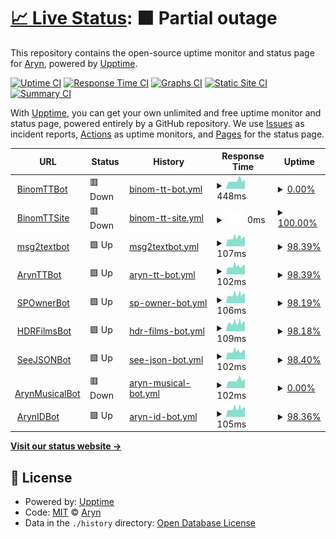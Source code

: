 # [📈 Live Status](https://arynyklas.github.io/uptime): <!--live status--> **🟧 Partial outage**

This repository contains the open-source uptime monitor and status page for [Aryn](https://arynyklas.github.io/uptime), powered by [Upptime](https://github.com/upptime/upptime).

[![Uptime CI](https://github.com/arynyklas/uptime/workflows/Uptime%20CI/badge.svg)](https://github.com/arynyklas/uptime/actions?query=workflow%3A%22Uptime+CI%22)
[![Response Time CI](https://github.com/arynyklas/uptime/workflows/Response%20Time%20CI/badge.svg)](https://github.com/arynyklas/uptime/actions?query=workflow%3A%22Response+Time+CI%22)
[![Graphs CI](https://github.com/arynyklas/uptime/workflows/Graphs%20CI/badge.svg)](https://github.com/arynyklas/uptime/actions?query=workflow%3A%22Graphs+CI%22)
[![Static Site CI](https://github.com/arynyklas/uptime/workflows/Static%20Site%20CI/badge.svg)](https://github.com/arynyklas/uptime/actions?query=workflow%3A%22Static+Site+CI%22)
[![Summary CI](https://github.com/arynyklas/uptime/workflows/Summary%20CI/badge.svg)](https://github.com/arynyklas/uptime/actions?query=workflow%3A%22Summary+CI%22)

With [Upptime](https://upptime.js.org), you can get your own unlimited and free uptime monitor and status page, powered entirely by a GitHub repository. We use [Issues](https://github.com/arynyklas/uptime/issues) as incident reports, [Actions](https://github.com/arynyklas/uptime/actions) as uptime monitors, and [Pages](https://arynyklas.github.io/uptime) for the status page.

<!--start: status pages-->
<!-- This summary is generated by Upptime (https://github.com/upptime/upptime) -->
<!-- Do not edit this manually, your changes will be overwritten -->
<!-- prettier-ignore -->
| URL | Status | History | Response Time | Uptime |
| --- | ------ | ------- | ------------- | ------ |
| <img alt="" src="https://icons.duckduckgo.com/ip3/backend.isbotdown.com.ico" height="13"> [BinomTTBot](https://backend.isbotdown.com/bots/BinomTTBot) | 🟥 Down | [binom-tt-bot.yml](https://github.com/arynyklas/uptime/commits/HEAD/history/binom-tt-bot.yml) | <details><summary><img alt="Response time graph" src="./graphs/binom-tt-bot/response-time-week.png" height="20"> 448ms</summary><br><a href="https://arynyklas.github.io/uptime/history/binom-tt-bot"><img alt="Response time 512" src="https://img.shields.io/endpoint?url=https%3A%2F%2Fraw.githubusercontent.com%2Farynyklas%2Fuptime%2FHEAD%2Fapi%2Fbinom-tt-bot%2Fresponse-time.json"></a><br><a href="https://arynyklas.github.io/uptime/history/binom-tt-bot"><img alt="24-hour response time 377" src="https://img.shields.io/endpoint?url=https%3A%2F%2Fraw.githubusercontent.com%2Farynyklas%2Fuptime%2FHEAD%2Fapi%2Fbinom-tt-bot%2Fresponse-time-day.json"></a><br><a href="https://arynyklas.github.io/uptime/history/binom-tt-bot"><img alt="7-day response time 448" src="https://img.shields.io/endpoint?url=https%3A%2F%2Fraw.githubusercontent.com%2Farynyklas%2Fuptime%2FHEAD%2Fapi%2Fbinom-tt-bot%2Fresponse-time-week.json"></a><br><a href="https://arynyklas.github.io/uptime/history/binom-tt-bot"><img alt="30-day response time 521" src="https://img.shields.io/endpoint?url=https%3A%2F%2Fraw.githubusercontent.com%2Farynyklas%2Fuptime%2FHEAD%2Fapi%2Fbinom-tt-bot%2Fresponse-time-month.json"></a><br><a href="https://arynyklas.github.io/uptime/history/binom-tt-bot"><img alt="1-year response time 510" src="https://img.shields.io/endpoint?url=https%3A%2F%2Fraw.githubusercontent.com%2Farynyklas%2Fuptime%2FHEAD%2Fapi%2Fbinom-tt-bot%2Fresponse-time-year.json"></a></details> | <details><summary><a href="https://arynyklas.github.io/uptime/history/binom-tt-bot">0.00%</a></summary><a href="https://arynyklas.github.io/uptime/history/binom-tt-bot"><img alt="All-time uptime 55.99%" src="https://img.shields.io/endpoint?url=https%3A%2F%2Fraw.githubusercontent.com%2Farynyklas%2Fuptime%2FHEAD%2Fapi%2Fbinom-tt-bot%2Fuptime.json"></a><br><a href="https://arynyklas.github.io/uptime/history/binom-tt-bot"><img alt="24-hour uptime 0.00%" src="https://img.shields.io/endpoint?url=https%3A%2F%2Fraw.githubusercontent.com%2Farynyklas%2Fuptime%2FHEAD%2Fapi%2Fbinom-tt-bot%2Fuptime-day.json"></a><br><a href="https://arynyklas.github.io/uptime/history/binom-tt-bot"><img alt="7-day uptime 0.00%" src="https://img.shields.io/endpoint?url=https%3A%2F%2Fraw.githubusercontent.com%2Farynyklas%2Fuptime%2FHEAD%2Fapi%2Fbinom-tt-bot%2Fuptime-week.json"></a><br><a href="https://arynyklas.github.io/uptime/history/binom-tt-bot"><img alt="30-day uptime 1.38%" src="https://img.shields.io/endpoint?url=https%3A%2F%2Fraw.githubusercontent.com%2Farynyklas%2Fuptime%2FHEAD%2Fapi%2Fbinom-tt-bot%2Fuptime-month.json"></a><br><a href="https://arynyklas.github.io/uptime/history/binom-tt-bot"><img alt="1-year uptime 53.19%" src="https://img.shields.io/endpoint?url=https%3A%2F%2Fraw.githubusercontent.com%2Farynyklas%2Fuptime%2FHEAD%2Fapi%2Fbinom-tt-bot%2Fuptime-year.json"></a></details>
| <img alt="" src="https://icons.duckduckgo.com/ip3/binomtt.sek.su.ico" height="13"> [BinomTTSite](https://binomtt.sek.su/) | 🟥 Down | [binom-tt-site.yml](https://github.com/arynyklas/uptime/commits/HEAD/history/binom-tt-site.yml) | <details><summary><img alt="Response time graph" src="./graphs/binom-tt-site/response-time-week.png" height="20"> 0ms</summary><br><a href="https://arynyklas.github.io/uptime/history/binom-tt-site"><img alt="Response time 268" src="https://img.shields.io/endpoint?url=https%3A%2F%2Fraw.githubusercontent.com%2Farynyklas%2Fuptime%2FHEAD%2Fapi%2Fbinom-tt-site%2Fresponse-time.json"></a><br><a href="https://arynyklas.github.io/uptime/history/binom-tt-site"><img alt="24-hour response time 0" src="https://img.shields.io/endpoint?url=https%3A%2F%2Fraw.githubusercontent.com%2Farynyklas%2Fuptime%2FHEAD%2Fapi%2Fbinom-tt-site%2Fresponse-time-day.json"></a><br><a href="https://arynyklas.github.io/uptime/history/binom-tt-site"><img alt="7-day response time 0" src="https://img.shields.io/endpoint?url=https%3A%2F%2Fraw.githubusercontent.com%2Farynyklas%2Fuptime%2FHEAD%2Fapi%2Fbinom-tt-site%2Fresponse-time-week.json"></a><br><a href="https://arynyklas.github.io/uptime/history/binom-tt-site"><img alt="30-day response time 0" src="https://img.shields.io/endpoint?url=https%3A%2F%2Fraw.githubusercontent.com%2Farynyklas%2Fuptime%2FHEAD%2Fapi%2Fbinom-tt-site%2Fresponse-time-month.json"></a><br><a href="https://arynyklas.github.io/uptime/history/binom-tt-site"><img alt="1-year response time 268" src="https://img.shields.io/endpoint?url=https%3A%2F%2Fraw.githubusercontent.com%2Farynyklas%2Fuptime%2FHEAD%2Fapi%2Fbinom-tt-site%2Fresponse-time-year.json"></a></details> | <details><summary><a href="https://arynyklas.github.io/uptime/history/binom-tt-site">100.00%</a></summary><a href="https://arynyklas.github.io/uptime/history/binom-tt-site"><img alt="All-time uptime 97.04%" src="https://img.shields.io/endpoint?url=https%3A%2F%2Fraw.githubusercontent.com%2Farynyklas%2Fuptime%2FHEAD%2Fapi%2Fbinom-tt-site%2Fuptime.json"></a><br><a href="https://arynyklas.github.io/uptime/history/binom-tt-site"><img alt="24-hour uptime 100.00%" src="https://img.shields.io/endpoint?url=https%3A%2F%2Fraw.githubusercontent.com%2Farynyklas%2Fuptime%2FHEAD%2Fapi%2Fbinom-tt-site%2Fuptime-day.json"></a><br><a href="https://arynyklas.github.io/uptime/history/binom-tt-site"><img alt="7-day uptime 100.00%" src="https://img.shields.io/endpoint?url=https%3A%2F%2Fraw.githubusercontent.com%2Farynyklas%2Fuptime%2FHEAD%2Fapi%2Fbinom-tt-site%2Fuptime-week.json"></a><br><a href="https://arynyklas.github.io/uptime/history/binom-tt-site"><img alt="30-day uptime 100.00%" src="https://img.shields.io/endpoint?url=https%3A%2F%2Fraw.githubusercontent.com%2Farynyklas%2Fuptime%2FHEAD%2Fapi%2Fbinom-tt-site%2Fuptime-month.json"></a><br><a href="https://arynyklas.github.io/uptime/history/binom-tt-site"><img alt="1-year uptime 97.04%" src="https://img.shields.io/endpoint?url=https%3A%2F%2Fraw.githubusercontent.com%2Farynyklas%2Fuptime%2FHEAD%2Fapi%2Fbinom-tt-site%2Fuptime-year.json"></a></details>
| <img alt="" src="https://icons.duckduckgo.com/ip3/backend.isbotdown.com.ico" height="13"> [msg2textbot](https://backend.isbotdown.com/bots/msg2textbot) | 🟩 Up | [msg2textbot.yml](https://github.com/arynyklas/uptime/commits/HEAD/history/msg2textbot.yml) | <details><summary><img alt="Response time graph" src="./graphs/msg2textbot/response-time-week.png" height="20"> 107ms</summary><br><a href="https://arynyklas.github.io/uptime/history/msg2textbot"><img alt="Response time 116" src="https://img.shields.io/endpoint?url=https%3A%2F%2Fraw.githubusercontent.com%2Farynyklas%2Fuptime%2FHEAD%2Fapi%2Fmsg2textbot%2Fresponse-time.json"></a><br><a href="https://arynyklas.github.io/uptime/history/msg2textbot"><img alt="24-hour response time 90" src="https://img.shields.io/endpoint?url=https%3A%2F%2Fraw.githubusercontent.com%2Farynyklas%2Fuptime%2FHEAD%2Fapi%2Fmsg2textbot%2Fresponse-time-day.json"></a><br><a href="https://arynyklas.github.io/uptime/history/msg2textbot"><img alt="7-day response time 107" src="https://img.shields.io/endpoint?url=https%3A%2F%2Fraw.githubusercontent.com%2Farynyklas%2Fuptime%2FHEAD%2Fapi%2Fmsg2textbot%2Fresponse-time-week.json"></a><br><a href="https://arynyklas.github.io/uptime/history/msg2textbot"><img alt="30-day response time 115" src="https://img.shields.io/endpoint?url=https%3A%2F%2Fraw.githubusercontent.com%2Farynyklas%2Fuptime%2FHEAD%2Fapi%2Fmsg2textbot%2Fresponse-time-month.json"></a><br><a href="https://arynyklas.github.io/uptime/history/msg2textbot"><img alt="1-year response time 116" src="https://img.shields.io/endpoint?url=https%3A%2F%2Fraw.githubusercontent.com%2Farynyklas%2Fuptime%2FHEAD%2Fapi%2Fmsg2textbot%2Fresponse-time-year.json"></a></details> | <details><summary><a href="https://arynyklas.github.io/uptime/history/msg2textbot">98.39%</a></summary><a href="https://arynyklas.github.io/uptime/history/msg2textbot"><img alt="All-time uptime 97.25%" src="https://img.shields.io/endpoint?url=https%3A%2F%2Fraw.githubusercontent.com%2Farynyklas%2Fuptime%2FHEAD%2Fapi%2Fmsg2textbot%2Fuptime.json"></a><br><a href="https://arynyklas.github.io/uptime/history/msg2textbot"><img alt="24-hour uptime 100.00%" src="https://img.shields.io/endpoint?url=https%3A%2F%2Fraw.githubusercontent.com%2Farynyklas%2Fuptime%2FHEAD%2Fapi%2Fmsg2textbot%2Fuptime-day.json"></a><br><a href="https://arynyklas.github.io/uptime/history/msg2textbot"><img alt="7-day uptime 98.39%" src="https://img.shields.io/endpoint?url=https%3A%2F%2Fraw.githubusercontent.com%2Farynyklas%2Fuptime%2FHEAD%2Fapi%2Fmsg2textbot%2Fuptime-week.json"></a><br><a href="https://arynyklas.github.io/uptime/history/msg2textbot"><img alt="30-day uptime 82.76%" src="https://img.shields.io/endpoint?url=https%3A%2F%2Fraw.githubusercontent.com%2Farynyklas%2Fuptime%2FHEAD%2Fapi%2Fmsg2textbot%2Fuptime-month.json"></a><br><a href="https://arynyklas.github.io/uptime/history/msg2textbot"><img alt="1-year uptime 97.08%" src="https://img.shields.io/endpoint?url=https%3A%2F%2Fraw.githubusercontent.com%2Farynyklas%2Fuptime%2FHEAD%2Fapi%2Fmsg2textbot%2Fuptime-year.json"></a></details>
| <img alt="" src="https://icons.duckduckgo.com/ip3/backend.isbotdown.com.ico" height="13"> [ArynTTBot](https://backend.isbotdown.com/bots/ArynTTBot) | 🟩 Up | [aryn-tt-bot.yml](https://github.com/arynyklas/uptime/commits/HEAD/history/aryn-tt-bot.yml) | <details><summary><img alt="Response time graph" src="./graphs/aryn-tt-bot/response-time-week.png" height="20"> 102ms</summary><br><a href="https://arynyklas.github.io/uptime/history/aryn-tt-bot"><img alt="Response time 117" src="https://img.shields.io/endpoint?url=https%3A%2F%2Fraw.githubusercontent.com%2Farynyklas%2Fuptime%2FHEAD%2Fapi%2Faryn-tt-bot%2Fresponse-time.json"></a><br><a href="https://arynyklas.github.io/uptime/history/aryn-tt-bot"><img alt="24-hour response time 90" src="https://img.shields.io/endpoint?url=https%3A%2F%2Fraw.githubusercontent.com%2Farynyklas%2Fuptime%2FHEAD%2Fapi%2Faryn-tt-bot%2Fresponse-time-day.json"></a><br><a href="https://arynyklas.github.io/uptime/history/aryn-tt-bot"><img alt="7-day response time 102" src="https://img.shields.io/endpoint?url=https%3A%2F%2Fraw.githubusercontent.com%2Farynyklas%2Fuptime%2FHEAD%2Fapi%2Faryn-tt-bot%2Fresponse-time-week.json"></a><br><a href="https://arynyklas.github.io/uptime/history/aryn-tt-bot"><img alt="30-day response time 115" src="https://img.shields.io/endpoint?url=https%3A%2F%2Fraw.githubusercontent.com%2Farynyklas%2Fuptime%2FHEAD%2Fapi%2Faryn-tt-bot%2Fresponse-time-month.json"></a><br><a href="https://arynyklas.github.io/uptime/history/aryn-tt-bot"><img alt="1-year response time 115" src="https://img.shields.io/endpoint?url=https%3A%2F%2Fraw.githubusercontent.com%2Farynyklas%2Fuptime%2FHEAD%2Fapi%2Faryn-tt-bot%2Fresponse-time-year.json"></a></details> | <details><summary><a href="https://arynyklas.github.io/uptime/history/aryn-tt-bot">98.39%</a></summary><a href="https://arynyklas.github.io/uptime/history/aryn-tt-bot"><img alt="All-time uptime 71.69%" src="https://img.shields.io/endpoint?url=https%3A%2F%2Fraw.githubusercontent.com%2Farynyklas%2Fuptime%2FHEAD%2Fapi%2Faryn-tt-bot%2Fuptime.json"></a><br><a href="https://arynyklas.github.io/uptime/history/aryn-tt-bot"><img alt="24-hour uptime 100.00%" src="https://img.shields.io/endpoint?url=https%3A%2F%2Fraw.githubusercontent.com%2Farynyklas%2Fuptime%2FHEAD%2Fapi%2Faryn-tt-bot%2Fuptime-day.json"></a><br><a href="https://arynyklas.github.io/uptime/history/aryn-tt-bot"><img alt="7-day uptime 98.39%" src="https://img.shields.io/endpoint?url=https%3A%2F%2Fraw.githubusercontent.com%2Farynyklas%2Fuptime%2FHEAD%2Fapi%2Faryn-tt-bot%2Fuptime-week.json"></a><br><a href="https://arynyklas.github.io/uptime/history/aryn-tt-bot"><img alt="30-day uptime 96.17%" src="https://img.shields.io/endpoint?url=https%3A%2F%2Fraw.githubusercontent.com%2Farynyklas%2Fuptime%2FHEAD%2Fapi%2Faryn-tt-bot%2Fuptime-month.json"></a><br><a href="https://arynyklas.github.io/uptime/history/aryn-tt-bot"><img alt="1-year uptime 71.96%" src="https://img.shields.io/endpoint?url=https%3A%2F%2Fraw.githubusercontent.com%2Farynyklas%2Fuptime%2FHEAD%2Fapi%2Faryn-tt-bot%2Fuptime-year.json"></a></details>
| <img alt="" src="https://icons.duckduckgo.com/ip3/backend.isbotdown.com.ico" height="13"> [SPOwnerBot](https://backend.isbotdown.com/bots/SPOwnerBot) | 🟩 Up | [sp-owner-bot.yml](https://github.com/arynyklas/uptime/commits/HEAD/history/sp-owner-bot.yml) | <details><summary><img alt="Response time graph" src="./graphs/sp-owner-bot/response-time-week.png" height="20"> 106ms</summary><br><a href="https://arynyklas.github.io/uptime/history/sp-owner-bot"><img alt="Response time 116" src="https://img.shields.io/endpoint?url=https%3A%2F%2Fraw.githubusercontent.com%2Farynyklas%2Fuptime%2FHEAD%2Fapi%2Fsp-owner-bot%2Fresponse-time.json"></a><br><a href="https://arynyklas.github.io/uptime/history/sp-owner-bot"><img alt="24-hour response time 91" src="https://img.shields.io/endpoint?url=https%3A%2F%2Fraw.githubusercontent.com%2Farynyklas%2Fuptime%2FHEAD%2Fapi%2Fsp-owner-bot%2Fresponse-time-day.json"></a><br><a href="https://arynyklas.github.io/uptime/history/sp-owner-bot"><img alt="7-day response time 106" src="https://img.shields.io/endpoint?url=https%3A%2F%2Fraw.githubusercontent.com%2Farynyklas%2Fuptime%2FHEAD%2Fapi%2Fsp-owner-bot%2Fresponse-time-week.json"></a><br><a href="https://arynyklas.github.io/uptime/history/sp-owner-bot"><img alt="30-day response time 116" src="https://img.shields.io/endpoint?url=https%3A%2F%2Fraw.githubusercontent.com%2Farynyklas%2Fuptime%2FHEAD%2Fapi%2Fsp-owner-bot%2Fresponse-time-month.json"></a><br><a href="https://arynyklas.github.io/uptime/history/sp-owner-bot"><img alt="1-year response time 116" src="https://img.shields.io/endpoint?url=https%3A%2F%2Fraw.githubusercontent.com%2Farynyklas%2Fuptime%2FHEAD%2Fapi%2Fsp-owner-bot%2Fresponse-time-year.json"></a></details> | <details><summary><a href="https://arynyklas.github.io/uptime/history/sp-owner-bot">98.19%</a></summary><a href="https://arynyklas.github.io/uptime/history/sp-owner-bot"><img alt="All-time uptime 98.56%" src="https://img.shields.io/endpoint?url=https%3A%2F%2Fraw.githubusercontent.com%2Farynyklas%2Fuptime%2FHEAD%2Fapi%2Fsp-owner-bot%2Fuptime.json"></a><br><a href="https://arynyklas.github.io/uptime/history/sp-owner-bot"><img alt="24-hour uptime 100.00%" src="https://img.shields.io/endpoint?url=https%3A%2F%2Fraw.githubusercontent.com%2Farynyklas%2Fuptime%2FHEAD%2Fapi%2Fsp-owner-bot%2Fuptime-day.json"></a><br><a href="https://arynyklas.github.io/uptime/history/sp-owner-bot"><img alt="7-day uptime 98.19%" src="https://img.shields.io/endpoint?url=https%3A%2F%2Fraw.githubusercontent.com%2Farynyklas%2Fuptime%2FHEAD%2Fapi%2Fsp-owner-bot%2Fuptime-week.json"></a><br><a href="https://arynyklas.github.io/uptime/history/sp-owner-bot"><img alt="30-day uptime 99.58%" src="https://img.shields.io/endpoint?url=https%3A%2F%2Fraw.githubusercontent.com%2Farynyklas%2Fuptime%2FHEAD%2Fapi%2Fsp-owner-bot%2Fuptime-month.json"></a><br><a href="https://arynyklas.github.io/uptime/history/sp-owner-bot"><img alt="1-year uptime 98.47%" src="https://img.shields.io/endpoint?url=https%3A%2F%2Fraw.githubusercontent.com%2Farynyklas%2Fuptime%2FHEAD%2Fapi%2Fsp-owner-bot%2Fuptime-year.json"></a></details>
| <img alt="" src="https://icons.duckduckgo.com/ip3/backend.isbotdown.com.ico" height="13"> [HDRFilmsBot](https://backend.isbotdown.com/bots/HDRFilmsBot) | 🟩 Up | [hdr-films-bot.yml](https://github.com/arynyklas/uptime/commits/HEAD/history/hdr-films-bot.yml) | <details><summary><img alt="Response time graph" src="./graphs/hdr-films-bot/response-time-week.png" height="20"> 109ms</summary><br><a href="https://arynyklas.github.io/uptime/history/hdr-films-bot"><img alt="Response time 116" src="https://img.shields.io/endpoint?url=https%3A%2F%2Fraw.githubusercontent.com%2Farynyklas%2Fuptime%2FHEAD%2Fapi%2Fhdr-films-bot%2Fresponse-time.json"></a><br><a href="https://arynyklas.github.io/uptime/history/hdr-films-bot"><img alt="24-hour response time 103" src="https://img.shields.io/endpoint?url=https%3A%2F%2Fraw.githubusercontent.com%2Farynyklas%2Fuptime%2FHEAD%2Fapi%2Fhdr-films-bot%2Fresponse-time-day.json"></a><br><a href="https://arynyklas.github.io/uptime/history/hdr-films-bot"><img alt="7-day response time 109" src="https://img.shields.io/endpoint?url=https%3A%2F%2Fraw.githubusercontent.com%2Farynyklas%2Fuptime%2FHEAD%2Fapi%2Fhdr-films-bot%2Fresponse-time-week.json"></a><br><a href="https://arynyklas.github.io/uptime/history/hdr-films-bot"><img alt="30-day response time 117" src="https://img.shields.io/endpoint?url=https%3A%2F%2Fraw.githubusercontent.com%2Farynyklas%2Fuptime%2FHEAD%2Fapi%2Fhdr-films-bot%2Fresponse-time-month.json"></a><br><a href="https://arynyklas.github.io/uptime/history/hdr-films-bot"><img alt="1-year response time 115" src="https://img.shields.io/endpoint?url=https%3A%2F%2Fraw.githubusercontent.com%2Farynyklas%2Fuptime%2FHEAD%2Fapi%2Fhdr-films-bot%2Fresponse-time-year.json"></a></details> | <details><summary><a href="https://arynyklas.github.io/uptime/history/hdr-films-bot">98.18%</a></summary><a href="https://arynyklas.github.io/uptime/history/hdr-films-bot"><img alt="All-time uptime 98.09%" src="https://img.shields.io/endpoint?url=https%3A%2F%2Fraw.githubusercontent.com%2Farynyklas%2Fuptime%2FHEAD%2Fapi%2Fhdr-films-bot%2Fuptime.json"></a><br><a href="https://arynyklas.github.io/uptime/history/hdr-films-bot"><img alt="24-hour uptime 100.00%" src="https://img.shields.io/endpoint?url=https%3A%2F%2Fraw.githubusercontent.com%2Farynyklas%2Fuptime%2FHEAD%2Fapi%2Fhdr-films-bot%2Fuptime-day.json"></a><br><a href="https://arynyklas.github.io/uptime/history/hdr-films-bot"><img alt="7-day uptime 98.18%" src="https://img.shields.io/endpoint?url=https%3A%2F%2Fraw.githubusercontent.com%2Farynyklas%2Fuptime%2FHEAD%2Fapi%2Fhdr-films-bot%2Fuptime-week.json"></a><br><a href="https://arynyklas.github.io/uptime/history/hdr-films-bot"><img alt="30-day uptime 98.30%" src="https://img.shields.io/endpoint?url=https%3A%2F%2Fraw.githubusercontent.com%2Farynyklas%2Fuptime%2FHEAD%2Fapi%2Fhdr-films-bot%2Fuptime-month.json"></a><br><a href="https://arynyklas.github.io/uptime/history/hdr-films-bot"><img alt="1-year uptime 97.97%" src="https://img.shields.io/endpoint?url=https%3A%2F%2Fraw.githubusercontent.com%2Farynyklas%2Fuptime%2FHEAD%2Fapi%2Fhdr-films-bot%2Fuptime-year.json"></a></details>
| <img alt="" src="https://icons.duckduckgo.com/ip3/backend.isbotdown.com.ico" height="13"> [SeeJSONBot](https://backend.isbotdown.com/bots/SeeJSONBot) | 🟩 Up | [see-json-bot.yml](https://github.com/arynyklas/uptime/commits/HEAD/history/see-json-bot.yml) | <details><summary><img alt="Response time graph" src="./graphs/see-json-bot/response-time-week.png" height="20"> 102ms</summary><br><a href="https://arynyklas.github.io/uptime/history/see-json-bot"><img alt="Response time 116" src="https://img.shields.io/endpoint?url=https%3A%2F%2Fraw.githubusercontent.com%2Farynyklas%2Fuptime%2FHEAD%2Fapi%2Fsee-json-bot%2Fresponse-time.json"></a><br><a href="https://arynyklas.github.io/uptime/history/see-json-bot"><img alt="24-hour response time 91" src="https://img.shields.io/endpoint?url=https%3A%2F%2Fraw.githubusercontent.com%2Farynyklas%2Fuptime%2FHEAD%2Fapi%2Fsee-json-bot%2Fresponse-time-day.json"></a><br><a href="https://arynyklas.github.io/uptime/history/see-json-bot"><img alt="7-day response time 102" src="https://img.shields.io/endpoint?url=https%3A%2F%2Fraw.githubusercontent.com%2Farynyklas%2Fuptime%2FHEAD%2Fapi%2Fsee-json-bot%2Fresponse-time-week.json"></a><br><a href="https://arynyklas.github.io/uptime/history/see-json-bot"><img alt="30-day response time 113" src="https://img.shields.io/endpoint?url=https%3A%2F%2Fraw.githubusercontent.com%2Farynyklas%2Fuptime%2FHEAD%2Fapi%2Fsee-json-bot%2Fresponse-time-month.json"></a><br><a href="https://arynyklas.github.io/uptime/history/see-json-bot"><img alt="1-year response time 116" src="https://img.shields.io/endpoint?url=https%3A%2F%2Fraw.githubusercontent.com%2Farynyklas%2Fuptime%2FHEAD%2Fapi%2Fsee-json-bot%2Fresponse-time-year.json"></a></details> | <details><summary><a href="https://arynyklas.github.io/uptime/history/see-json-bot">98.40%</a></summary><a href="https://arynyklas.github.io/uptime/history/see-json-bot"><img alt="All-time uptime 98.45%" src="https://img.shields.io/endpoint?url=https%3A%2F%2Fraw.githubusercontent.com%2Farynyklas%2Fuptime%2FHEAD%2Fapi%2Fsee-json-bot%2Fuptime.json"></a><br><a href="https://arynyklas.github.io/uptime/history/see-json-bot"><img alt="24-hour uptime 100.00%" src="https://img.shields.io/endpoint?url=https%3A%2F%2Fraw.githubusercontent.com%2Farynyklas%2Fuptime%2FHEAD%2Fapi%2Fsee-json-bot%2Fuptime-day.json"></a><br><a href="https://arynyklas.github.io/uptime/history/see-json-bot"><img alt="7-day uptime 98.40%" src="https://img.shields.io/endpoint?url=https%3A%2F%2Fraw.githubusercontent.com%2Farynyklas%2Fuptime%2FHEAD%2Fapi%2Fsee-json-bot%2Fuptime-week.json"></a><br><a href="https://arynyklas.github.io/uptime/history/see-json-bot"><img alt="30-day uptime 96.88%" src="https://img.shields.io/endpoint?url=https%3A%2F%2Fraw.githubusercontent.com%2Farynyklas%2Fuptime%2FHEAD%2Fapi%2Fsee-json-bot%2Fuptime-month.json"></a><br><a href="https://arynyklas.github.io/uptime/history/see-json-bot"><img alt="1-year uptime 98.36%" src="https://img.shields.io/endpoint?url=https%3A%2F%2Fraw.githubusercontent.com%2Farynyklas%2Fuptime%2FHEAD%2Fapi%2Fsee-json-bot%2Fuptime-year.json"></a></details>
| <img alt="" src="https://icons.duckduckgo.com/ip3/backend.isbotdown.com.ico" height="13"> [ArynMusicalBot](https://backend.isbotdown.com/bots/ArynMusicalBot) | 🟥 Down | [aryn-musical-bot.yml](https://github.com/arynyklas/uptime/commits/HEAD/history/aryn-musical-bot.yml) | <details><summary><img alt="Response time graph" src="./graphs/aryn-musical-bot/response-time-week.png" height="20"> 102ms</summary><br><a href="https://arynyklas.github.io/uptime/history/aryn-musical-bot"><img alt="Response time 117" src="https://img.shields.io/endpoint?url=https%3A%2F%2Fraw.githubusercontent.com%2Farynyklas%2Fuptime%2FHEAD%2Fapi%2Faryn-musical-bot%2Fresponse-time.json"></a><br><a href="https://arynyklas.github.io/uptime/history/aryn-musical-bot"><img alt="24-hour response time 95" src="https://img.shields.io/endpoint?url=https%3A%2F%2Fraw.githubusercontent.com%2Farynyklas%2Fuptime%2FHEAD%2Fapi%2Faryn-musical-bot%2Fresponse-time-day.json"></a><br><a href="https://arynyklas.github.io/uptime/history/aryn-musical-bot"><img alt="7-day response time 102" src="https://img.shields.io/endpoint?url=https%3A%2F%2Fraw.githubusercontent.com%2Farynyklas%2Fuptime%2FHEAD%2Fapi%2Faryn-musical-bot%2Fresponse-time-week.json"></a><br><a href="https://arynyklas.github.io/uptime/history/aryn-musical-bot"><img alt="30-day response time 117" src="https://img.shields.io/endpoint?url=https%3A%2F%2Fraw.githubusercontent.com%2Farynyklas%2Fuptime%2FHEAD%2Fapi%2Faryn-musical-bot%2Fresponse-time-month.json"></a><br><a href="https://arynyklas.github.io/uptime/history/aryn-musical-bot"><img alt="1-year response time 116" src="https://img.shields.io/endpoint?url=https%3A%2F%2Fraw.githubusercontent.com%2Farynyklas%2Fuptime%2FHEAD%2Fapi%2Faryn-musical-bot%2Fresponse-time-year.json"></a></details> | <details><summary><a href="https://arynyklas.github.io/uptime/history/aryn-musical-bot">0.00%</a></summary><a href="https://arynyklas.github.io/uptime/history/aryn-musical-bot"><img alt="All-time uptime 70.12%" src="https://img.shields.io/endpoint?url=https%3A%2F%2Fraw.githubusercontent.com%2Farynyklas%2Fuptime%2FHEAD%2Fapi%2Faryn-musical-bot%2Fuptime.json"></a><br><a href="https://arynyklas.github.io/uptime/history/aryn-musical-bot"><img alt="24-hour uptime 0.00%" src="https://img.shields.io/endpoint?url=https%3A%2F%2Fraw.githubusercontent.com%2Farynyklas%2Fuptime%2FHEAD%2Fapi%2Faryn-musical-bot%2Fuptime-day.json"></a><br><a href="https://arynyklas.github.io/uptime/history/aryn-musical-bot"><img alt="7-day uptime 0.00%" src="https://img.shields.io/endpoint?url=https%3A%2F%2Fraw.githubusercontent.com%2Farynyklas%2Fuptime%2FHEAD%2Fapi%2Faryn-musical-bot%2Fuptime-week.json"></a><br><a href="https://arynyklas.github.io/uptime/history/aryn-musical-bot"><img alt="30-day uptime 1.38%" src="https://img.shields.io/endpoint?url=https%3A%2F%2Fraw.githubusercontent.com%2Farynyklas%2Fuptime%2FHEAD%2Fapi%2Faryn-musical-bot%2Fuptime-month.json"></a><br><a href="https://arynyklas.github.io/uptime/history/aryn-musical-bot"><img alt="1-year uptime 68.22%" src="https://img.shields.io/endpoint?url=https%3A%2F%2Fraw.githubusercontent.com%2Farynyklas%2Fuptime%2FHEAD%2Fapi%2Faryn-musical-bot%2Fuptime-year.json"></a></details>
| <img alt="" src="https://icons.duckduckgo.com/ip3/backend.isbotdown.com.ico" height="13"> [ArynIDBot](https://backend.isbotdown.com/bots/ArynIDBot) | 🟩 Up | [aryn-id-bot.yml](https://github.com/arynyklas/uptime/commits/HEAD/history/aryn-id-bot.yml) | <details><summary><img alt="Response time graph" src="./graphs/aryn-id-bot/response-time-week.png" height="20"> 105ms</summary><br><a href="https://arynyklas.github.io/uptime/history/aryn-id-bot"><img alt="Response time 115" src="https://img.shields.io/endpoint?url=https%3A%2F%2Fraw.githubusercontent.com%2Farynyklas%2Fuptime%2FHEAD%2Fapi%2Faryn-id-bot%2Fresponse-time.json"></a><br><a href="https://arynyklas.github.io/uptime/history/aryn-id-bot"><img alt="24-hour response time 91" src="https://img.shields.io/endpoint?url=https%3A%2F%2Fraw.githubusercontent.com%2Farynyklas%2Fuptime%2FHEAD%2Fapi%2Faryn-id-bot%2Fresponse-time-day.json"></a><br><a href="https://arynyklas.github.io/uptime/history/aryn-id-bot"><img alt="7-day response time 105" src="https://img.shields.io/endpoint?url=https%3A%2F%2Fraw.githubusercontent.com%2Farynyklas%2Fuptime%2FHEAD%2Fapi%2Faryn-id-bot%2Fresponse-time-week.json"></a><br><a href="https://arynyklas.github.io/uptime/history/aryn-id-bot"><img alt="30-day response time 116" src="https://img.shields.io/endpoint?url=https%3A%2F%2Fraw.githubusercontent.com%2Farynyklas%2Fuptime%2FHEAD%2Fapi%2Faryn-id-bot%2Fresponse-time-month.json"></a><br><a href="https://arynyklas.github.io/uptime/history/aryn-id-bot"><img alt="1-year response time 115" src="https://img.shields.io/endpoint?url=https%3A%2F%2Fraw.githubusercontent.com%2Farynyklas%2Fuptime%2FHEAD%2Fapi%2Faryn-id-bot%2Fresponse-time-year.json"></a></details> | <details><summary><a href="https://arynyklas.github.io/uptime/history/aryn-id-bot">98.36%</a></summary><a href="https://arynyklas.github.io/uptime/history/aryn-id-bot"><img alt="All-time uptime 98.57%" src="https://img.shields.io/endpoint?url=https%3A%2F%2Fraw.githubusercontent.com%2Farynyklas%2Fuptime%2FHEAD%2Fapi%2Faryn-id-bot%2Fuptime.json"></a><br><a href="https://arynyklas.github.io/uptime/history/aryn-id-bot"><img alt="24-hour uptime 100.00%" src="https://img.shields.io/endpoint?url=https%3A%2F%2Fraw.githubusercontent.com%2Farynyklas%2Fuptime%2FHEAD%2Fapi%2Faryn-id-bot%2Fuptime-day.json"></a><br><a href="https://arynyklas.github.io/uptime/history/aryn-id-bot"><img alt="7-day uptime 98.36%" src="https://img.shields.io/endpoint?url=https%3A%2F%2Fraw.githubusercontent.com%2Farynyklas%2Fuptime%2FHEAD%2Fapi%2Faryn-id-bot%2Fuptime-week.json"></a><br><a href="https://arynyklas.github.io/uptime/history/aryn-id-bot"><img alt="30-day uptime 99.62%" src="https://img.shields.io/endpoint?url=https%3A%2F%2Fraw.githubusercontent.com%2Farynyklas%2Fuptime%2FHEAD%2Fapi%2Faryn-id-bot%2Fuptime-month.json"></a><br><a href="https://arynyklas.github.io/uptime/history/aryn-id-bot"><img alt="1-year uptime 98.56%" src="https://img.shields.io/endpoint?url=https%3A%2F%2Fraw.githubusercontent.com%2Farynyklas%2Fuptime%2FHEAD%2Fapi%2Faryn-id-bot%2Fuptime-year.json"></a></details>

<!--end: status pages-->

[**Visit our status website →**](https://arynyklas.github.io/uptime)

## 📄 License

- Powered by: [Upptime](https://github.com/upptime/upptime)
- Code: [MIT](./LICENSE) © [Aryn](https://arynyklas.github.io/uptime)
- Data in the `./history` directory: [Open Database License](https://opendatacommons.org/licenses/odbl/1-0/)
